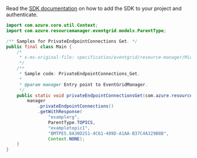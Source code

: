 Read the [SDK documentation](https://github.com/Azure/azure-sdk-for-java/blob/azure-resourcemanager-eventgrid_1.2.0-beta.2/sdk/eventgrid/azure-resourcemanager-eventgrid/README.md) on how to add the SDK to your project and authenticate.

```java
import com.azure.core.util.Context;
import com.azure.resourcemanager.eventgrid.models.ParentType;

/** Samples for PrivateEndpointConnections Get. */
public final class Main {
    /*
     * x-ms-original-file: specification/eventgrid/resource-manager/Microsoft.EventGrid/preview/2021-10-15-preview/examples/PrivateEndpointConnections_Get.json
     */
    /**
     * Sample code: PrivateEndpointConnections_Get.
     *
     * @param manager Entry point to EventGridManager.
     */
    public static void privateEndpointConnectionsGet(com.azure.resourcemanager.eventgrid.EventGridManager manager) {
        manager
            .privateEndpointConnections()
            .getWithResponse(
                "examplerg",
                ParentType.TOPICS,
                "exampletopic1",
                "BMTPE5.8A30D251-4C61-489D-A1AA-B37C4A329B8B",
                Context.NONE);
    }
}
```
